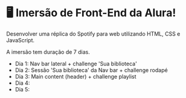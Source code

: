 # 🖥️ Imersão de Front-End da Alura!

Desenvolver uma réplica do Spotify para web utilizando HTML, CSS e JavaScript.

A imersão tem duração de 7 dias. 

- Dia 1: Nav bar lateral + challenge 'Sua biblioteca'
- Dia 2: Sessão 'Sua biblioteca' da Nav bar + challenge rodapé
- Dia 3: Main content (header) + challenge playlist
- Dia 4:
- Dia 5:
